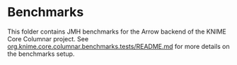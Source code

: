 # Benchmarks

This folder contains JMH benchmarks for the Arrow backend of the KNIME Core Columnar project.
See [org.knime.core.columnar.benchmarks.tests/README.md](../org.knime.core.columnar.benchmarks.tests/README.md) for more details on the benchmarks setup.
